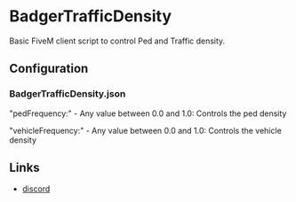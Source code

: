 # BadgerTrafficDensity
Basic FiveM client script to control Ped and Traffic density.

## Configuration
### BadgerTrafficDensity.json
"pedFrequency:" - Any value between 0.0 and 1.0: Controls the ped density

"vehicleFrequency:" - Any value between 0.0 and 1.0: Controls the vehicle density

## Links
- [discord](https://discord.gg/TFCQE8d)
